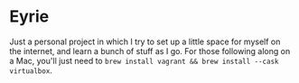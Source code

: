 # Eyrie

Just a personal project in which I try to set up a little space for myself on
the internet, and learn a bunch of stuff as I go. For those following along on
a Mac, you'll just need to `brew install vagrant && brew install --cask virtualbox`.

